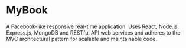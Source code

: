 # MyBook
A Facebook-like responsive real-time application. Uses React, Node.js, Express.js, MongoDB and RESTful API web services and adheres to the MVC architectural pattern for scalable and maintainable code.
